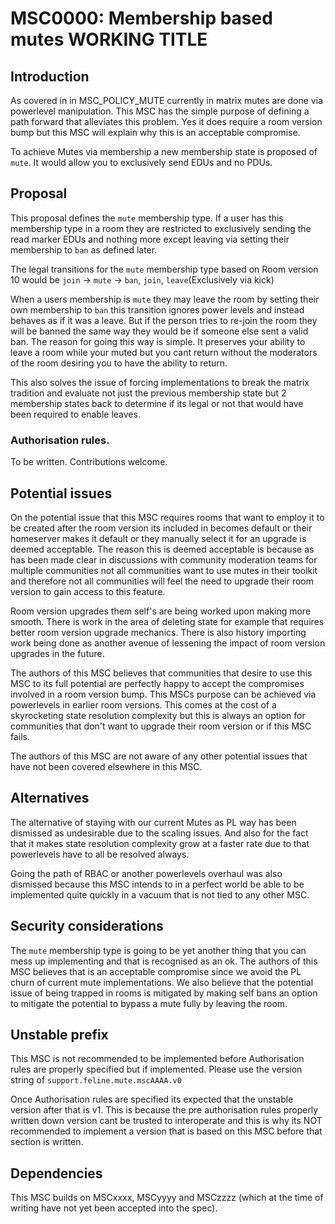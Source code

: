 # MSC0000: Membership based mutes WORKING TITLE

## Introduction

As covered in in MSC_POLICY_MUTE currently in matrix mutes are done via powerlevel manipulation.
This MSC has the simple purpose of defining a path forward that alleviates this problem. Yes it does
require a room version bump but this MSC will explain why this is an acceptable compromise.

To achieve Mutes via membership a new membership state is proposed of `mute`. It would allow you to
exclusively send EDUs and no PDUs.

## Proposal

This proposal defines the `mute` membership type. If a user has this membership type in a room they
are restricted to exclusively sending the read marker EDUs and nothing more except leaving via setting
their membership to `ban` as defined later.

The legal transitions for the `mute` membership type based on Room version 10 would be
`join` -> `mute` -> `ban`, `join`, `leave`(Exclusively via kick)

When a users membership is `mute` they may leave the room by setting their own membership to `ban`
this transition ignores power levels and instead behaves as if it was a leave. But if the person tries to
re-join the room they will be banned the same way they would be if someone else sent a valid ban. 
The reason for going this way is simple. It preserves your ability to leave a room while your muted 
but you cant return without the moderators of the room desiring you to have the ability to return.

This also solves the issue of forcing implementations to break the matrix tradition and evaluate not just
the previous membership state but 2 membership states back to determine if its legal or not that would have been
required to enable leaves.


### Authorisation rules.

To be written. Contributions welcome.
## Potential issues

On the potential issue that this MSC requires rooms that want to employ it to be created after the room version
its included in becomes default or their homeserver makes it default or they manually select it for an upgrade is
deemed acceptable. The reason this is deemed acceptable is because as has been made clear in discussions with
community moderation teams for multiple communities not all communities want to use mutes in their toolkit and therefore
not all communities will feel the need to upgrade their room version to gain access to this feature. 

Room version upgrades them self's are being worked upon making more smooth. There is work in the area of deleting state
for example that requires better room version upgrade mechanics. There is also history importing work being done as
another avenue of lessening the impact of room version upgrades in the future. 

The authors of this MSC believes that communities that desire to use this MSC to its full potential are perfectly happy
to accept the compromises involved in a room version bump. This MSCs purpose can be achieved via powerlevels 
in earlier room versions. This comes at the cost of a skyrocketing state resolution complexity but this is always
an option for communities that don't want to upgrade their room version or if this MSC fails.

The authors of this MSC are not aware of any other potential issues that have not been covered elsewhere in this MSC.

## Alternatives

The alternative of staying with our current Mutes as PL way has been dismissed as undesirable due to the
scaling issues. And also for the fact that it makes state resolution complexity grow at a faster rate
due to that powerlevels have to all be resolved always.

Going the path of RBAC or another powerlevels overhaul was also dismissed because this MSC intends to in
a perfect world be able to be implemented quite quickly in a vacuum that is not tied to any other MSC.

## Security considerations

The `mute` membership type is going to be yet another thing that you can mess up implementing and that is
recognised as an ok. The authors of this MSC believes that is an acceptable compromise since we avoid
the PL churn of current mute implementations. We also believe that the potential issue of being trapped in
rooms is mitigated by making self bans an option to mitigate the potential to bypass a mute fully by leaving
the room.

## Unstable prefix

This MSC is not recommended to be implemented before Authorisation rules are properly specified but if implemented.
Please use the version string of `support.feline.mute.mscAAAA.v0`

Once Authorisation rules are specified its expected that the unstable version after that is v1. This is because the
pre authorisation rules properly written down version cant be trusted to interoperate and this is why its NOT recommended 
to implement a version that is based on this MSC before that section is written. 

## Dependencies

This MSC builds on MSCxxxx, MSCyyyy and MSCzzzz (which at the time of writing have not yet been accepted
into the spec).
